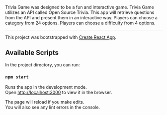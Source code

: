 Trivia Game was designed to be a fun and interactive game.
Trivia Game utilizes an API called Open Source Trivia.
This app will retrieve questions from the API and present them in an interactive way.
Players can choose a category from 24 options.
Players can choose a difficulty from 4 options.

----------------------------------------------------------------------------------

This project was bootstrapped with [Create React App](https://github.com/facebook/create-react-app).

## Available Scripts

In the project directory, you can run:

### `npm start`

Runs the app in the development mode.<br>
Open [http://localhost:3000](http://localhost:3000) to view it in the browser.

The page will reload if you make edits.<br>
You will also see any lint errors in the console.